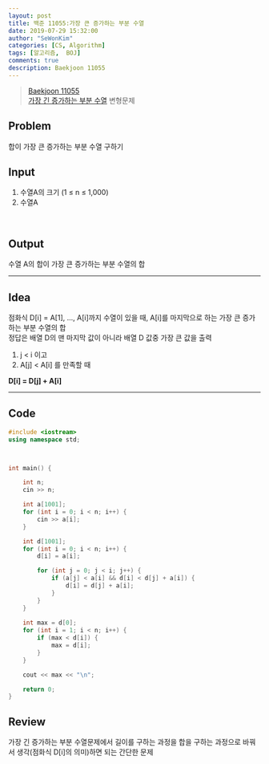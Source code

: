 ```yaml
---
layout: post
title: 백준 11055:가장 큰 증가하는 부분 수열
date: 2019-07-29 15:32:00
author: "SeWonKim"
categories: [CS, Algorithm]
tags: [알고리즘,  BOJ]
comments: true
description: Baekjoon 11055
---
```


> [Baekjoon 11055](https://www.acmicpc.net/problem/11055)         
[가장 긴 증가하는 부분 수열](https://siromom.github.io/algorithm/2019/07/29/Q11053.html) 변형문제



## Problem
합이 가장 큰 증가하는 부분 수열 구하기



## Input
1. 수열A의 크기 (1 ≤ n ≤ 1,000)
2. 수열A 

​    

## Output
수열 A의 합이 가장 큰 증가하는 부분 수열의 합



------



## Idea
점화식 D[i] = A[1], ..., A[i]까지 수열이 있을 때, A[i]를 마지막으로 하는 가장 큰 증가하는 부분 수열의 합        
정답은 배열 D의 맨 마지막 값이 아니라 배열 D 값중 가장 큰 값을 출력       

1. j < i 이고
2. A[j] < A[i] 를 만족할 때

**D[i] = D[j] + A[i]**




------



## Code
```cpp
#include <iostream>
using namespace std;



int main() {

	int n;
	cin >> n;

	int a[1001];
	for (int i = 0; i < n; i++) {
		cin >> a[i];
	}

	int d[1001];
	for (int i = 0; i < n; i++) {
		d[i] = a[i];

		for (int j = 0; j < i; j++) {
			if (a[j] < a[i] && d[i] < d[j] + a[i]) {
				d[i] = d[j] + a[i];
			}
		}
	}
	
	int max = d[0];
	for (int i = 1; i < n; i++) {
		if (max < d[i]) {
			max = d[i];
		}
	}

	cout << max << "\n";

	return 0;
}
```





## Review
가장 긴 증가하는 부분 수열문제에서 길이를 구하는 과정을 합을 구하는 과정으로 바꿔서 생각(점화식 D[i]의 의미)하면 되는 간단한 문제
